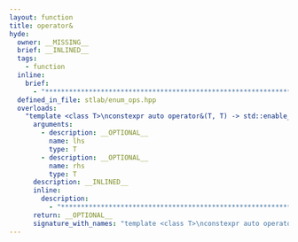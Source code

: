 ```yaml
---
layout: function
title: operator&
hyde:
  owner: __MISSING__
  brief: __INLINED__
  tags:
    - function
  inline:
    brief:
      - "***********************************************************************************************"
  defined_in_file: stlab/enum_ops.hpp
  overloads:
    "template <class T>\nconstexpr auto operator&(T, T) -> std::enable_if_t<stlab::implementation::has_enabled_bitmask<T>, T>":
      arguments:
        - description: __OPTIONAL__
          name: lhs
          type: T
        - description: __OPTIONAL__
          name: rhs
          type: T
      description: __INLINED__
      inline:
        description:
          - "***********************************************************************************************"
      return: __OPTIONAL__
      signature_with_names: "template <class T>\nconstexpr auto operator&(T lhs, T rhs) -> std::enable_if_t<stlab::implementation::has_enabled_bitmask<T>, T>"
---
```

